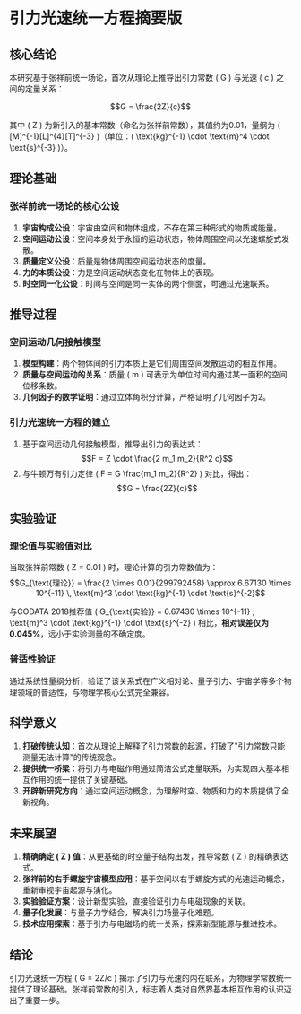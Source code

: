 # 引力光速统一方程摘要版

## 核心结论

本研究基于张祥前统一场论，首次从理论上推导出引力常数 \( G \) 与光速 \( c \) 之间的定量关系：

$$G = \frac{2Z}{c}$$

其中 \( Z \) 为新引入的基本常数（命名为张祥前常数），其值约为0.01，量纲为 \( [M]^{-1}[L]^{4}[T]^{-3} \)（单位：\( \text{kg}^{-1} \cdot \text{m}^4 \cdot \text{s}^{-3} \)）。

## 理论基础

### 张祥前统一场论的核心公设

1. **宇宙构成公设**：宇宙由空间和物体组成，不存在第三种形式的物质或能量。
2. **空间运动公设**：空间本身处于永恒的运动状态，物体周围空间以光速螺旋式发散。
3. **质量定义公设**：质量是物体周围空间运动状态的度量。
4. **力的本质公设**：力是空间运动状态变化在物体上的表现。
5. **时空同一化公设**：时间与空间是同一实体的两个侧面，可通过光速联系。

## 推导过程

### 空间运动几何接触模型

1. **模型构建**：两个物体间的引力本质上是它们周围空间发散运动的相互作用。
2. **质量与空间运动的关系**：质量 \( m \) 可表示为单位时间内通过某一面积的空间位移条数。
3. **几何因子的数学证明**：通过立体角积分计算，严格证明了几何因子为2。

### 引力光速统一方程的建立

1. 基于空间运动几何接触模型，推导出引力的表达式：
   $$F = Z \cdot \frac{2 m_1 m_2}{R^2 c}$$
2. 与牛顿万有引力定律 \( F = G \frac{m_1 m_2}{R^2} \) 对比，得出：
   $$G = \frac{2Z}{c}$$

## 实验验证

### 理论值与实验值对比

当取张祥前常数 \( Z = 0.01 \) 时，理论计算的引力常数值为：
$$G_{\text{理论}} = \frac{2 \times 0.01}{299792458} \approx 6.67130 \times 10^{-11} \, \text{m}^3 \cdot \text{kg}^{-1} \cdot \text{s}^{-2}$$

与CODATA 2018推荐值 \( G_{\text{实验}} = 6.67430 \times 10^{-11} \, \text{m}^3 \cdot \text{kg}^{-1} \cdot \text{s}^{-2} \) 相比，**相对误差仅为0.045%**，远小于实验测量的不确定度。

### 普适性验证

通过系统性量纲分析，验证了该关系式在广义相对论、量子引力、宇宙学等多个物理领域的普适性，与物理学核心公式完全兼容。

## 科学意义

1. **打破传统认知**：首次从理论上解释了引力常数的起源，打破了"引力常数只能测量无法计算"的传统观念。
2. **提供统一桥梁**：将引力与电磁作用通过简洁公式定量联系，为实现四大基本相互作用的统一提供了关键基础。
3. **开辟新研究方向**：通过空间运动概念，为理解时空、物质和力的本质提供了全新视角。

## 未来展望

1. **精确确定 \( Z \) 值**：从更基础的时空量子结构出发，推导常数 \( Z \) 的精确表达式。
2. **张祥前的右手螺旋宇宙模型应用**：基于空间以右手螺旋方式的光速运动概念，重新审视宇宙起源与演化。
3. **实验验证方案**：设计新型实验，直接验证引力与电磁现象的关联。
4. **量子化发展**：与量子力学结合，解决引力场量子化难题。
5. **技术应用探索**：基于引力与电磁场的统一关系，探索新型能源与推进技术。

## 结论

引力光速统一方程 \( G = 2Z/c \) 揭示了引力与光速的内在联系，为物理学常数统一提供了理论基础。张祥前常数的引入，标志着人类对自然界基本相互作用的认识迈出了重要一步。